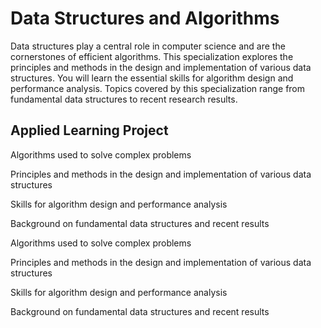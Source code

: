 # Data Structures and Algorithms

Data structures play a central role in computer science and are the cornerstones of efficient algorithms. 
This specialization explores the principles and methods in the design and implementation of various data structures. 
You will learn the essential skills for algorithm design and performance analysis. 
Topics covered by this specialization range from fundamental data structures to recent research results.


## Applied Learning Project

Algorithms used to solve complex problems

Principles and methods in the design and implementation of various data structures

Skills for algorithm design and performance analysis

Background on fundamental data structures and recent results

Algorithms used to solve complex problems

Principles and methods in the design and implementation of various data structures

Skills for algorithm design and performance analysis

Background on fundamental data structures and recent results
